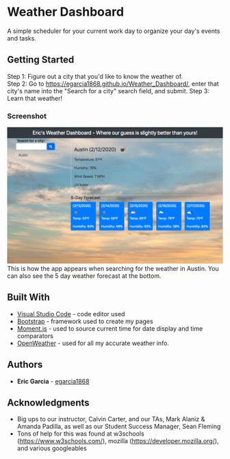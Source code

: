 # Weather Dashboard

A simple scheduler for your current work day to organize your day's events and tasks.

## Getting Started

Step 1: Figure out a city that you'd like to know the weather of.  
Step 2: Go to https://egarcia1868.github.io/Weather_Dashboard/, enter that city's name into the "Search for a city" search field, and submit.
Step 3:  Learn that weather!

### Screenshot

![Screenshot!](/assets/images/WeatherScreenShot.png?raw=true "Screenshot of how the weather displays")
This is how the app appears when searching for the weather in Austin.  You can also see the 5 day weather forecast at the bottom.


## Built With

* [Visual Studio Code](https://code.visualstudio.com/) - code editor used
* [Bootstrap](https://getbootstrap.com/) - framework used to create my pages
* [Moment.js](https://momentjs.com/) - used to source current time for date display and time comparators
* [OpenWeather](https://openweathermap.org/api) - used for all my accurate weather info.

## Authors

* **Eric Garcia** - [egarcia1868](https://github.com/egarcia1868)

## Acknowledgments

* Big ups to our instructor, Calvin Carter, and our TAs, Mark Alaniz & Amanda Padilla, as well as our Student Success Manager, Sean Fleming
* Tons of help for this was found at w3schools (https://www.w3schools.com/), mozilla (https://developer.mozilla.org/), and various googleables